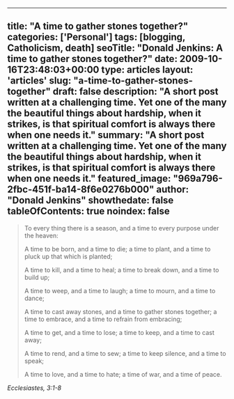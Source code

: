 
---
title: "A time to gather stones together?"
categories: ['Personal']
tags: [blogging, Catholicism, death]
seoTitle: "Donald Jenkins: A time to gather stones together?"
date: 2009-10-16T23:48:03+00:00
type: articles
layout: 'articles'
slug: "a-time-to-gather-stones-together"
draft: false
description: "A short post written at a challenging time. Yet one of the many the beautiful things about hardship, when it strikes, is that spiritual comfort is always there when one needs it."
summary: "A short post written at a challenging time. Yet one of the many the beautiful things about hardship, when it strikes, is that spiritual comfort is always there when one needs it."
featured_image: "969a796-2fbc-451f-ba14-8f6e0276b000"
author: "Donald Jenkins"
showthedate: false
tableOfContents: true
noindex: false
---
> To every thing there is a season, and a time to every purpose under the heaven:
> 
> A time to be born, and a time to die; a time to plant, and a time to pluck up that which is planted;
> 
> A time to kill, and a time to heal; a time to break down, and a time to build up;
> 
> A time to weep, and a time to laugh; a time to mourn, and a time to dance;
> 
> A time to cast away stones, and a time to gather stones together; a time to embrace, and a time to refrain from embracing;
> 
> A time to get, and a time to lose; a time to keep, and a time to cast away;
> 
> A time to rend, and a time to sew; a time to keep silence, and a time to speak;
> 
> A time to love, and a time to hate; a time of war, and a time of peace.

<figcaption class="quote-source"><cite>Ecclesiastes, 3:1-8</cite></figcaption></figure>